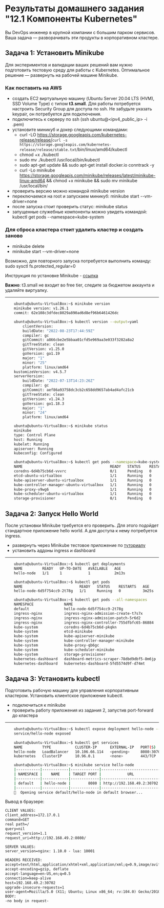 # Результаты домашнего задания "12.1 Компоненты Kubernetes"

Вы DevOps инженер в крупной компании с большим парком сервисов. Ваша задача — разворачивать эти продукты в корпоративном кластере.

## Задача 1: Установить Minikube

Для экспериментов и валидации ваших решений вам нужно подготовить тестовую среду для работы с Kubernetes. Оптимальное решение — развернуть на рабочей машине Minikube.

### Как поставить на AWS

- создать EC2 виртуальную машину (Ubuntu Server 20.04 LTS (HVM), SSD Volume Type) с типом **t3.small**. Для работы потребуется настроить Security Group для доступа по ssh. Не забудьте указать keypair, он потребуется для подключения.
- подключитесь к серверу по ssh (ssh ubuntu@<ipv4_public_ip> -i <keypair>.pem)
- установите миникуб и докер следующими командами:
  - curl -LO <https://storage.googleapis.com/kubernetes-release/release/>`curl -s https://storage.googleapis.com/kubernetes-release/release/stable.txt`/bin/linux/amd64/kubectl
  - chmod +x ./kubectl
  - sudo mv ./kubectl /usr/local/bin/kubectl
  - sudo apt-get update && sudo apt-get install docker.io conntrack -y
  - curl -Lo minikube <https://storage.googleapis.com/minikube/releases/latest/minikube-linux-amd64> && chmod +x minikube && sudo mv minikube /usr/local/bin/
- проверить версию можно командой minikube version
- переключаемся на root и запускаем миникуб: minikube start --vm-driver=none
- после запуска стоит проверить статус: minikube status
- запущенные служебные компоненты можно увидеть командой: kubectl get pods --namespace=kube-system

### Для сброса кластера стоит удалить кластер и создать заново

- minikube delete
- minikube start --vm-driver=none

Возможно, для повторного запуска потребуется выполнить команду: sudo sysctl fs.protected_regular=0

Инструкция по установке Minikube - [ссылка](https://kubernetes.io/ru/docs/tasks/tools/install-minikube/)

**Важно**: t3.small не входит во free tier, следите за бюджетом аккаунта и удаляйте виртуалку.

---

```bash
    ubuntu@ubuntu-VirtualBox:~$ minikube version
    minikube version: v1.26.1
    commit: 62e108c3dfdec8029a890ad6d8ef96b6461426dc
```

```bash
    ubuntu@ubuntu-VirtualBox:~$ kubectl version --output=yaml
        clientVersion:
        buildDate: "2022-08-23T17:44:59Z"
        compiler: gc
        gitCommit: a866cbe2e5bbaa01cfd5e969aa3e033f3282a8a2
        gitTreeState: clean
        gitVersion: v1.25.0
        goVersion: go1.19
        major: "1"
        minor: "25"
        platform: linux/amd64
    kustomizeVersion: v4.5.7
    serverVersion:
        buildDate: "2022-07-13T14:23:26Z"
        compiler: gc
        gitCommit: aef86a93758dc3cb2c658dd9657ab4ad4afc21cb
        gitTreeState: clean
        gitVersion: v1.24.3
        goVersion: go1.18.3
        major: "1"
        minor: "24"
        platform: linux/amd64
```

```bash
    ubuntu@ubuntu-VirtualBox:~$ minikube status
    minikube
    type: Control Plane
    host: Running
    kubelet: Running
    apiserver: Running
    kubeconfig: Configured
```

```bash
    ubuntu@ubuntu-VirtualBox:~$ kubectl get pods --namespace=kube-system
    NAME                                        READY   STATUS    RESTARTS   AGE
    coredns-6d4b75cb6d-vvvrc                    0/1     Pending   0          10m
    etcd-ubuntu-virtualbox                      1/1     Running   0          10m
    kube-apiserver-ubuntu-virtualbox            1/1     Running   0          10m
    kube-controller-manager-ubuntu-virtualbox   1/1     Running   0          10m
    kube-proxy-v9wg6                            1/1     Running   0          10m
    kube-scheduler-ubuntu-virtualbox            1/1     Running   0          10m
    storage-provisioner                         0/1     Pending   0          10m

```

## Задача 2: Запуск Hello World

После установки Minikube требуется его проверить. Для этого подойдет стандартное приложение hello world. А для доступа к нему потребуется ingress.

- развернуть через Minikube тестовое приложение по [туториалу](https://kubernetes.io/ru/docs/tutorials/hello-minikube/#%D1%81%D0%BE%D0%B7%D0%B4%D0%B0%D0%BD%D0%B8%D0%B5-%D0%BA%D0%BB%D0%B0%D1%81%D1%82%D0%B5%D1%80%D0%B0-minikube)
- установить аддоны ingress и dashboard

---

```bash
    ubuntu@ubuntu-VirtualBox:~$ kubectl get deployments
    NAME         READY   UP-TO-DATE   AVAILABLE   AGE
    hello-node   1/1     1            1           2m13s
```

```bash
    ubuntu@ubuntu-VirtualBox:~$ kubectl get pods
    NAME                          READY   STATUS    RESTARTS   AGE
    hello-node-6d5f754cc9-2t78g   1/1     Running   0          3m25s

```

```bash
    ubuntu@ubuntu-VirtualBox:~$ kubectl get pods --all-namespaces
    NAMESPACE              NAME                                         READY   STATUS      RESTARTS      AGE
    default                hello-node-6d5f754cc9-2t78g                  1/1     Running     0             5m36s
    ingress-nginx          ingress-nginx-admission-create-t7s7x         0/1     Completed   0             18m
    ingress-nginx          ingress-nginx-admission-patch-5r6d2          0/1     Completed   0             18m
    ingress-nginx          ingress-nginx-controller-755dfbfc65-86884    1/1     Running     0             18m
    kube-system            coredns-6d4b75cb6d-pkqkn                     1/1     Running     0             58m
    kube-system            etcd-minikube                                1/1     Running     0             58m
    kube-system            kube-apiserver-minikube                      1/1     Running     0             58m
    kube-system            kube-controller-manager-minikube             1/1     Running     0             58m
    kube-system            kube-proxy-qb6gc                             1/1     Running     0             58m
    kube-system            kube-scheduler-minikube                      1/1     Running     0             58m
    kube-system            storage-provisioner                          1/1     Running     1 (58m ago)   58m
    kubernetes-dashboard   dashboard-metrics-scraper-78dbd9dbf5-8m6jp   1/1     Running     0             57m
    kubernetes-dashboard   kubernetes-dashboard-5fd5574d9f-d74mt        1/1     Running     0             57m
```

## Задача 3: Установить kubectl

Подготовить рабочую машину для управления корпоративным кластером. Установить клиентское приложение kubectl.

- подключиться к minikube
- проверить работу приложения из задания 2, запустив port-forward до кластера

---

```bash
    ubuntu@ubuntu-VirtualBox:~$ kubectl expose deployment hello-node --type=LoadBalancer --port=8080
    service/hello-node exposed
    
    ubuntu@ubuntu-VirtualBox:~$ kubectl get services
    NAME         TYPE           CLUSTER-IP      EXTERNAL-IP   PORT(S)          AGE
    hello-node   LoadBalancer   10.106.66.114   <pending>     8080:30702/TCP   8s
    kubernetes   ClusterIP      10.96.0.1       <none>        443/TCP          60m

    ubuntu@ubuntu-VirtualBox:~$ minikube service hello-node
    |-----------|------------|-------------|---------------------------|
    | NAMESPACE |    NAME    | TARGET PORT |            URL            |
    |-----------|------------|-------------|---------------------------|
    | default   | hello-node |        8080 | http://192.168.49.2:30702 |
    |-----------|------------|-------------|---------------------------|
    🎉  Opening service default/hello-node in default browser...

```

Вывод в браузере:

```html
CLIENT VALUES:
client_address=172.17.0.1
command=GET
real path=/
query=nil
request_version=1.1
request_uri=http://192.168.49.2:8080/

SERVER VALUES:
server_version=nginx: 1.10.0 - lua: 10001

HEADERS RECEIVED:
accept=text/html,application/xhtml+xml,application/xml;q=0.9,image/avif,image/webp,*/*;q=0.8
accept-encoding=gzip, deflate
accept-language=en-US,en;q=0.5
connection=keep-alive
host=192.168.49.2:30702
upgrade-insecure-requests=1
user-agent=Mozilla/5.0 (X11; Ubuntu; Linux x86_64; rv:104.0) Gecko/20100101 Firefox/104.0
BODY:
-no body in request-
```
